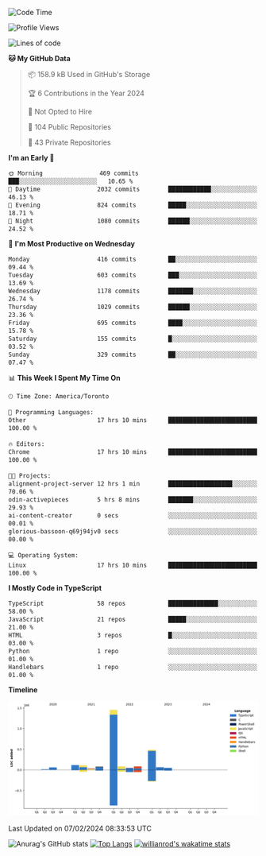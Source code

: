 <!--START_SECTION:waka-->
![Code Time](http://img.shields.io/badge/Code%20Time-1%2C154%20hrs%2017%20mins-blue)

![Profile Views](http://img.shields.io/badge/Profile%20Views-7-blue)

![Lines of code](https://img.shields.io/badge/From%20Hello%20World%20I%27ve%20Written-2.6%20million%20lines%20of%20code-blue)

**🐱 My GitHub Data** 

> 📦 158.9 kB Used in GitHub's Storage 
 > 
> 🏆 6 Contributions in the Year 2024
 > 
> 🚫 Not Opted to Hire
 > 
> 📜 104 Public Repositories 
 > 
> 🔑 43 Private Repositories 
 > 
**I'm an Early 🐤** 

```text
🌞 Morning                469 commits         ███░░░░░░░░░░░░░░░░░░░░░░   10.65 % 
🌆 Daytime                2032 commits        ████████████░░░░░░░░░░░░░   46.13 % 
🌃 Evening                824 commits         █████░░░░░░░░░░░░░░░░░░░░   18.71 % 
🌙 Night                  1080 commits        ██████░░░░░░░░░░░░░░░░░░░   24.52 % 
```
📅 **I'm Most Productive on Wednesday** 

```text
Monday                   416 commits         ██░░░░░░░░░░░░░░░░░░░░░░░   09.44 % 
Tuesday                  603 commits         ███░░░░░░░░░░░░░░░░░░░░░░   13.69 % 
Wednesday                1178 commits        ███████░░░░░░░░░░░░░░░░░░   26.74 % 
Thursday                 1029 commits        ██████░░░░░░░░░░░░░░░░░░░   23.36 % 
Friday                   695 commits         ████░░░░░░░░░░░░░░░░░░░░░   15.78 % 
Saturday                 155 commits         █░░░░░░░░░░░░░░░░░░░░░░░░   03.52 % 
Sunday                   329 commits         ██░░░░░░░░░░░░░░░░░░░░░░░   07.47 % 
```


📊 **This Week I Spent My Time On** 

```text
🕑︎ Time Zone: America/Toronto

💬 Programming Languages: 
Other                    17 hrs 10 mins      █████████████████████████   100.00 % 

🔥 Editors: 
Chrome                   17 hrs 10 mins      █████████████████████████   100.00 % 

🐱‍💻 Projects: 
alignment-project-server 12 hrs 1 min        ██████████████████░░░░░░░   70.06 % 
odin-activepieces        5 hrs 8 mins        ███████░░░░░░░░░░░░░░░░░░   29.93 % 
ai-content-creator       0 secs              ░░░░░░░░░░░░░░░░░░░░░░░░░   00.01 % 
glorious-bassoon-q69j94jv0 secs              ░░░░░░░░░░░░░░░░░░░░░░░░░   00.00 % 

💻 Operating System: 
Linux                    17 hrs 10 mins      █████████████████████████   100.00 % 
```

**I Mostly Code in TypeScript** 

```text
TypeScript               58 repos            ██████████████░░░░░░░░░░░   58.00 % 
JavaScript               21 repos            █████░░░░░░░░░░░░░░░░░░░░   21.00 % 
HTML                     3 repos             █░░░░░░░░░░░░░░░░░░░░░░░░   03.00 % 
Python                   1 repo              ░░░░░░░░░░░░░░░░░░░░░░░░░   01.00 % 
Handlebars               1 repo              ░░░░░░░░░░░░░░░░░░░░░░░░░   01.00 % 
```



**Timeline**

![Lines of Code chart](https://raw.githubusercontent.com/wise-introvert/wise-introvert/master/assets/bar_graph.png)


 Last Updated on 07/02/2024 08:33:53 UTC
<!--END_SECTION:waka-->

![Anurag's GitHub stats](https://github-readme-stats.vercel.app/api?username=wise-introvert&count_private=true&show_icons=true)
[![Top Langs](https://github-readme-stats.vercel.app/api/top-langs/?username=wise-introvert&langs_count=10)](https://github.com/anuraghazra/github-readme-stats)
[![willianrod's wakatime stats](https://github-readme-stats.vercel.app/api/wakatime?username=wiseintrovert)](https://github.com/anuraghazra/github-readme-stats)
